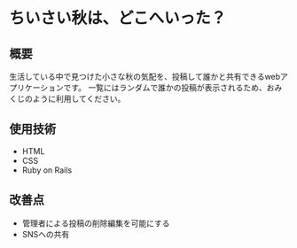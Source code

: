 # ちいさい秋は、どこへいった？

## 概要
生活している中で見つけた小さな秋の気配を、投稿して誰かと共有できるwebアプリケーションです。
一覧にはランダムで誰かの投稿が表示されるため、おみくじのように利用してください。

## 使用技術
- HTML
- CSS
- Ruby on Rails

## 改善点
- 管理者による投稿の削除編集を可能にする
- SNSへの共有
